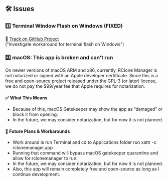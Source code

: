 ## 🛠️ Issues

### 1️⃣ Terminal Window Flash on Windows (FIXED)

🔗 [Track on GitHub Project](https://github.com/orgs/Zarestia-Dev/projects/2/views/1?pane=issue&itemId=135397576)  
(“Investigate workaround for terminal flash on Windows”)

### 2️⃣ macOS: This app is broken and can't run

On newer versions of macOS ARM and x86, currently, RClone Manager is not notarized or signed with an Apple developer certificate. Since this is a free and open-source project released under the GPL-3 (or later) license, we do not pay the $99/year fee that Apple requires for notarization.

#### ✅ What This Means

- Because of this, macOS Gatekeeper may show the app as “damaged” or block it from opening.
- In the future, we may consider notarization, but for now it is not planned.

#### 🔮 Future Plans & Workarounds

- Work around is run Terminal and cd to Applications folder run xattr -c rclonemanager.app
- Running that command will bypass macOS gatekeeper quarantine and allow for rclonemanager to run.
- In the future, we may consider notarization, but for now it is not planned.
- Also, this app will remain completely free and open-source as long as I continue development.
